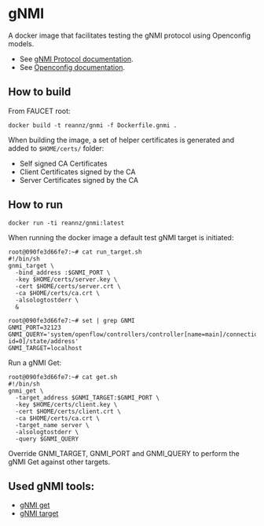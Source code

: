# gNMI

A docker image that facilitates testing the gNMI protocol using Openconfig models.

*  See [gNMI Protocol documentation](https://github.com/openconfig/reference/tree/master/rpc/gnmi).
*  See [Openconfig documentation](http://www.openconfig.net/).

## How to build

From FAUCET root:

```
docker build -t reannz/gnmi -f Dockerfile.gnmi .
```

When building the image, a set of helper certificates is generated and added to `$HOME/certs/` folder:

*  Self signed CA Certificates
*  Client Certificates signed by the CA
*  Server Certificates signed by the CA

## How to run

```
docker run -ti reannz/gnmi:latest
```

When running the docker image a default test gNMI target is initiated:
```
root@090fe3d66fe7:~# cat run_target.sh 
#!/bin/sh
gnmi_target \
  -bind_address :$GNMI_PORT \
  -key $HOME/certs/server.key \
  -cert $HOME/certs/server.crt \
  -ca $HOME/certs/ca.crt \
  -alsologtostderr \
  &

root@090fe3d66fe7:~# set | grep GNMI
GNMI_PORT=32123
GNMI_QUERY='system/openflow/controllers/controller[name=main]/connections/connection[aux-id=0]/state/address'
GNMI_TARGET=localhost
```

Run a gNMI Get:
```
root@090fe3d66fe7:~# cat get.sh 
#!/bin/sh
gnmi_get \
  -target_address $GNMI_TARGET:$GNMI_PORT \
  -key $HOME/certs/client.key \
  -cert $HOME/certs/client.crt \
  -ca $HOME/certs/ca.crt \
  -target_name server \
  -alsologtostderr \
  -query $GNMI_QUERY
```

Override GNMI_TARGET, GNMI_PORT and GNMI_QUERY to perform the gNMI Get against other targets.

## Used gNMI tools:

*  [gNMI get](https://github.com/samribeiro/gnmi/gnmi_get)
*  [gNMI target](https://github.com/samribeiro/gnmi/gnmi_target)
